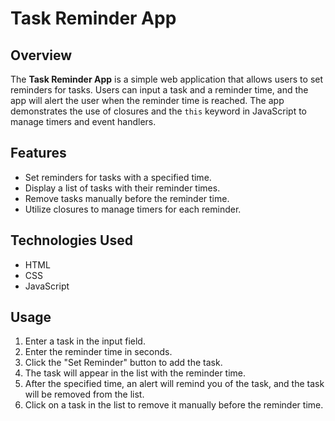 # Task Reminder App

## Overview
The **Task Reminder App** is a simple web application that allows users to set reminders for tasks. Users can input a task and a reminder time, and the app will alert the user when the reminder time is reached. The app demonstrates the use of closures and the `this` keyword in JavaScript to manage timers and event handlers.

## Features
- Set reminders for tasks with a specified time.
- Display a list of tasks with their reminder times.
- Remove tasks manually before the reminder time.
- Utilize closures to manage timers for each reminder.

## Technologies Used
- HTML
- CSS
- JavaScript
 
## Usage
1. Enter a task in the input field.
2. Enter the reminder time in seconds.
3. Click the "Set Reminder" button to add the task.
4. The task will appear in the list with the reminder time.
5. After the specified time, an alert will remind you of the task, and the task will be removed from the list.
6. Click on a task in the list to remove it manually before the reminder time.

